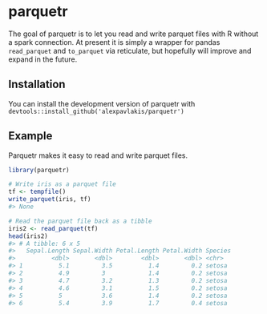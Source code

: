 
<!-- README.md is generated from README.Rmd. Please edit that file -->
parquetr
========

The goal of parquetr is to let you read and write parquet files with R without a spark connection. At present it is simply a wrapper for pandas `read_parquet` and `to_parquet` via reticulate, but hopefully will improve and expand in the future.

Installation
------------

You can install the development version of parquetr with `devtools::install_github('alexpavlakis/parquetr')`

Example
-------

Parquetr makes it easy to read and write parquet files.

``` r
library(parquetr)

# Write iris as a parquet file
tf <- tempfile()
write_parquet(iris, tf)
#> None

# Read the parquet file back as a tibble
iris2 <- read_parquet(tf)
head(iris2)
#> # A tibble: 6 x 5
#>   Sepal.Length Sepal.Width Petal.Length Petal.Width Species
#>          <dbl>       <dbl>        <dbl>       <dbl> <chr>  
#> 1          5.1         3.5          1.4         0.2 setosa 
#> 2          4.9         3            1.4         0.2 setosa 
#> 3          4.7         3.2          1.3         0.2 setosa 
#> 4          4.6         3.1          1.5         0.2 setosa 
#> 5          5           3.6          1.4         0.2 setosa 
#> 6          5.4         3.9          1.7         0.4 setosa
```
